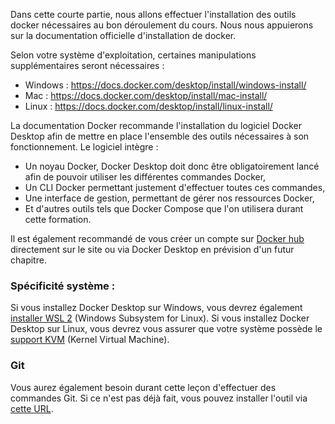 Dans cette courte partie, nous allons effectuer l'installation des outils docker nécessaires au bon déroulement du cours.
Nous nous appuierons sur la documentation officielle d'installation de docker.

Selon votre système d'exploitation, certaines manipulations supplémentaires seront nécessaires :
- Windows : https://docs.docker.com/desktop/install/windows-install/
- Mac : https://docs.docker.com/desktop/install/mac-install/
- Linux : https://docs.docker.com/desktop/install/linux-install/

La documentation Docker recommande l'installation du logiciel Docker Desktop afin de mettre en place l'ensemble des outils nécessaires à son fonctionnement.
Le logiciel intègre :
- Un noyau Docker, Docker Desktop doit donc être obligatoirement lancé afin de pouvoir utiliser les différentes commandes Docker,
- Un CLI Docker permettant justement d'effectuer toutes ces commandes,
- Une interface de gestion, permettant de gérer nos ressources Docker,
- Et d'autres outils tels que Docker Compose que l'on utilisera durant cette formation.

Il est également recommandé de vous créer un compte sur [Docker hub](https://hub.docker.com/) directement sur le site ou via Docker Desktop en prévision d'un futur chapitre.

### Spécificité système :
Si vous installez Docker Desktop sur Windows, vous devrez également [installer WSL 2](https://docs.docker.com/desktop/install/windows-install/#wsl-2-backend) (Windows Subsystem for Linux).
Si vous installez Docker Desktop sur Linux, vous devrez vous assurer que votre système possède le [support KVM](https://docs.docker.com/desktop/install/linux-install/#kvm-virtualization-support) (Kernel Virtual Machine).

### Git
Vous aurez également besoin durant cette leçon d'effectuer des commandes Git. Si ce n'est pas déjà fait, vous pouvez installer l'outil via [cette URL](https://git-scm.com/downloads).